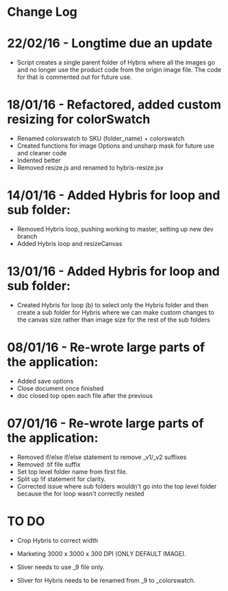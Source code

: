 # Change Log

22/02/16 - Longtime due an update
====================================
- Script creates a single parent folder of Hybris where all the images go
  and no longer use the product code from the origin image file. The code
  for that is commented out for future use.

18/01/16 - Refactored, added custom resizing for colorSwatch
===================================================
- Renamed colorswatch to SKU (folder_name) + colorswatch
- Created functions for image Options and unsharp mask for
  future use and cleaner code
- Indented better
- Removed resize.js and renamed to hybris-resize.jsx


14/01/16 - Added Hybris for loop and sub folder:
===================================================
- Removed Hybris loop, pushing working to master, setting up new
  dev branch
- Added Hybris loop and resizeCanvas
  


13/01/16 - Added Hybris for loop and sub folder:
===================================================
- Created Hybris for loop (b) to select only the Hybris folder and then create a
  sub folder for Hybris where we can make custom changes to the canvas size rather 
  than image size for the rest of the sub folders


08/01/16 - Re-wrote large parts of the application:
===================================================
- Added save options
- Close document once finished
- doc closed top open each file after the previous


07/01/16 - Re-wrote large parts of the application:
===================================================

- Removed if/else if/else statement to remove _v1/_v2 suffixes
- Removed .tif file suffix 
- Set top level folder name from first file.
- Split up !if statement for clarity. 
- Corrected issue where sub folders wouldn't go into the top level folder because
  the for loop wasn't correctly nested










TO DO
============

- Crop Hybris to correct width

- Marketing 3000 x 3000 x 300 DPI (ONLY DEFAULT IMAGE).

- Sliver needs to use _9 file only. 

- Sliver for Hybris needs to be renamed from _9 to _colorswatch. 

